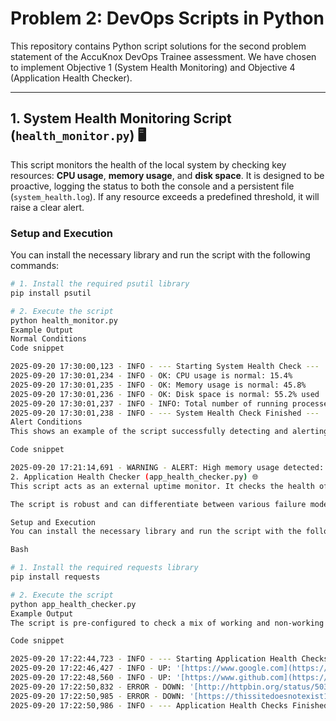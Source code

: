 # Problem 2: DevOps Scripts in Python

This repository contains Python script solutions for the second problem statement of the AccuKnox DevOps Trainee assessment. We have chosen to implement Objective 1 (System Health Monitoring) and Objective 4 (Application Health Checker).

---

## 1. System Health Monitoring Script (`health_monitor.py`) 🖥️

This script monitors the health of the local system by checking key resources: **CPU usage**, **memory usage**, and **disk space**. It is designed to be proactive, logging the status to both the console and a persistent file (`system_health.log`). If any resource exceeds a predefined threshold, it will raise a clear alert.

### Setup and Execution

You can install the necessary library and run the script with the following commands:

```bash
# 1. Install the required psutil library
pip install psutil

# 2. Execute the script
python health_monitor.py
Example Output
Normal Conditions
Code snippet

2025-09-20 17:30:00,123 - INFO - --- Starting System Health Check ---
2025-09-20 17:30:01,234 - INFO - OK: CPU usage is normal: 15.4%
2025-09-20 17:30:01,235 - INFO - OK: Memory usage is normal: 45.8%
2025-09-20 17:30:01,236 - INFO - OK: Disk space is normal: 55.2% used
2025-09-20 17:30:01,237 - INFO - INFO: Total number of running processes: 254
2025-09-20 17:30:01,238 - INFO - --- System Health Check Finished ---
Alert Conditions
This shows an example of the script successfully detecting and alerting on high memory usage.

Code snippet

2025-09-20 17:21:14,691 - WARNING - ALERT: High memory usage detected: 91.3%
2. Application Health Checker (app_health_checker.py) 🌐
This script acts as an external uptime monitor. It checks the health of a list of predefined web applications by making HTTP requests and validating their status codes. It logs whether each application is UP (functioning correctly) or DOWN (unavailable or returning an error) to both the console and a file (app_health.log).

The script is robust and can differentiate between various failure modes, such as timeouts, connection errors, and server-side errors (e.g., 503).

Setup and Execution
You can install the necessary library and run the script with the following commands:

Bash

# 1. Install the required requests library
pip install requests

# 2. Execute the script
python app_health_checker.py
Example Output
The script is pre-configured to check a mix of working and non-working URLs to demonstrate its full capabilities.

Code snippet

2025-09-20 17:22:44,723 - INFO - --- Starting Application Health Checks ---
2025-09-20 17:22:46,427 - INFO - UP: '[https://www.google.com](https://www.google.com)' is functioning correctly (Status Code: 200)
2025-09-20 17:22:48,560 - INFO - UP: '[https://www.github.com](https://www.github.com)' is functioning correctly (Status Code: 200)
2025-09-20 17:22:50,832 - ERROR - DOWN: '[http://httpbin.org/status/503](http://httpbin.org/status/503)' is not functioning correctly (Status Code: 503)
2025-09-20 17:22:50,985 - ERROR - DOWN: '[https://thissitedoesnotexist12345.com](https://thissitedoesnotexist12345.com)' is not reachable (Connection error)
2025-09-20 17:22:50,986 - INFO - --- Application Health Checks Finished ---
